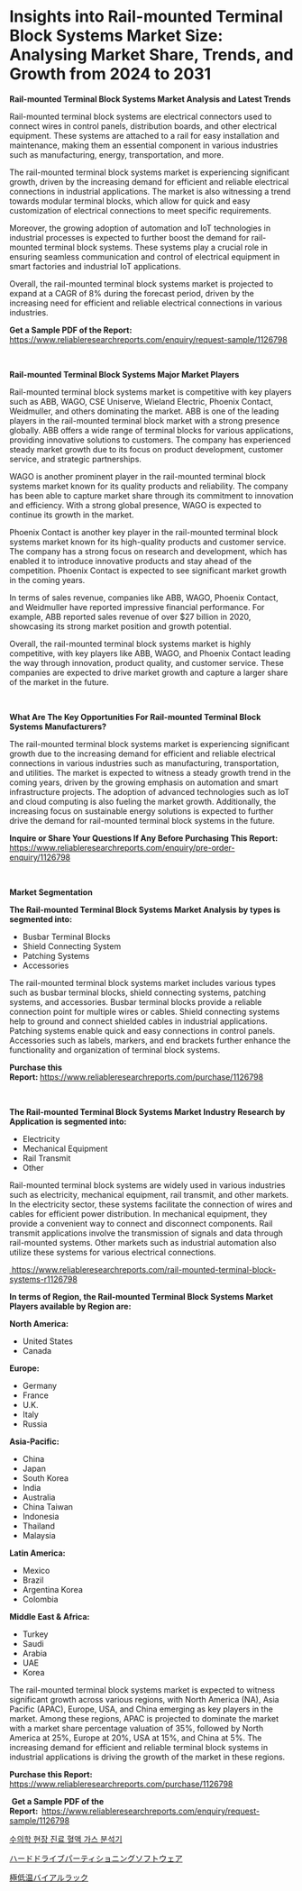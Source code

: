<p><h1>Insights into Rail-mounted Terminal Block Systems Market Size: Analysing Market Share, Trends, and Growth from 2024 to 2031</h1></p><p><strong>Rail-mounted Terminal Block Systems Market Analysis and Latest Trends</strong></p>
<p><p>Rail-mounted terminal block systems are electrical connectors used to connect wires in control panels, distribution boards, and other electrical equipment. These systems are attached to a rail for easy installation and maintenance, making them an essential component in various industries such as manufacturing, energy, transportation, and more.</p><p>The rail-mounted terminal block systems market is experiencing significant growth, driven by the increasing demand for efficient and reliable electrical connections in industrial applications. The market is also witnessing a trend towards modular terminal blocks, which allow for quick and easy customization of electrical connections to meet specific requirements.</p><p>Moreover, the growing adoption of automation and IoT technologies in industrial processes is expected to further boost the demand for rail-mounted terminal block systems. These systems play a crucial role in ensuring seamless communication and control of electrical equipment in smart factories and industrial IoT applications.</p><p>Overall, the rail-mounted terminal block systems market is projected to expand at a CAGR of 8% during the forecast period, driven by the increasing need for efficient and reliable electrical connections in various industries.</p></p>
<p><strong>Get a Sample PDF of the Report:&nbsp;</strong> <a href="https://www.reliableresearchreports.com/enquiry/request-sample/1126798">https://www.reliableresearchreports.com/enquiry/request-sample/1126798</a></p>
<p>&nbsp;</p>
<p><strong>Rail-mounted Terminal Block Systems Major Market Players</strong></p>
<p><p>Rail-mounted terminal block systems market is competitive with key players such as ABB, WAGO, CSE Uniserve, Wieland Electric, Phoenix Contact, Weidmuller, and others dominating the market. ABB is one of the leading players in the rail-mounted terminal block market with a strong presence globally. ABB offers a wide range of terminal blocks for various applications, providing innovative solutions to customers. The company has experienced steady market growth due to its focus on product development, customer service, and strategic partnerships.</p><p>WAGO is another prominent player in the rail-mounted terminal block systems market known for its quality products and reliability. The company has been able to capture market share through its commitment to innovation and efficiency. With a strong global presence, WAGO is expected to continue its growth in the market.</p><p>Phoenix Contact is another key player in the rail-mounted terminal block systems market known for its high-quality products and customer service. The company has a strong focus on research and development, which has enabled it to introduce innovative products and stay ahead of the competition. Phoenix Contact is expected to see significant market growth in the coming years.</p><p>In terms of sales revenue, companies like ABB, WAGO, Phoenix Contact, and Weidmuller have reported impressive financial performance. For example, ABB reported sales revenue of over $27 billion in 2020, showcasing its strong market position and growth potential.</p><p>Overall, the rail-mounted terminal block systems market is highly competitive, with key players like ABB, WAGO, and Phoenix Contact leading the way through innovation, product quality, and customer service. These companies are expected to drive market growth and capture a larger share of the market in the future.</p></p>
<p>&nbsp;</p>
<p><strong>What Are The Key Opportunities For Rail-mounted Terminal Block Systems Manufacturers?</strong></p>
<p><p>The rail-mounted terminal block systems market is experiencing significant growth due to the increasing demand for efficient and reliable electrical connections in various industries such as manufacturing, transportation, and utilities. The market is expected to witness a steady growth trend in the coming years, driven by the growing emphasis on automation and smart infrastructure projects. The adoption of advanced technologies such as IoT and cloud computing is also fueling the market growth. Additionally, the increasing focus on sustainable energy solutions is expected to further drive the demand for rail-mounted terminal block systems in the future.</p></p>
<p><strong>Inquire or Share Your Questions If Any Before Purchasing This Report:</strong> <a href="https://www.reliableresearchreports.com/enquiry/pre-order-enquiry/1126798">https://www.reliableresearchreports.com/enquiry/pre-order-enquiry/1126798</a></p>
<p>&nbsp;</p>
<p><strong>Market Segmentation</strong></p>
<p><strong>The Rail-mounted Terminal Block Systems Market Analysis by types is segmented into:</strong></p>
<p><ul><li>Busbar Terminal Blocks</li><li>Shield Connecting System</li><li>Patching Systems</li><li>Accessories</li></ul></p>
<p><p>The rail-mounted terminal block systems market includes various types such as busbar terminal blocks, shield connecting systems, patching systems, and accessories. Busbar terminal blocks provide a reliable connection point for multiple wires or cables. Shield connecting systems help to ground and connect shielded cables in industrial applications. Patching systems enable quick and easy connections in control panels. Accessories such as labels, markers, and end brackets further enhance the functionality and organization of terminal block systems.</p></p>
<p><strong>Purchase this Report:&nbsp;</strong><a href="https://www.reliableresearchreports.com/purchase/1126798">https://www.reliableresearchreports.com/purchase/1126798</a></p>
<p>&nbsp;</p>
<p><strong>The Rail-mounted Terminal Block Systems Market Industry Research by Application is segmented into:</strong></p>
<p><ul><li>Electricity</li><li>Mechanical Equipment</li><li>Rail Transmit</li><li>Other</li></ul></p>
<p><p>Rail-mounted terminal block systems are widely used in various industries such as electricity, mechanical equipment, rail transmit, and other markets. In the electricity sector, these systems facilitate the connection of wires and cables for efficient power distribution. In mechanical equipment, they provide a convenient way to connect and disconnect components. Rail transmit applications involve the transmission of signals and data through rail-mounted systems. Other markets such as industrial automation also utilize these systems for various electrical connections.</p></p>
<p><a href="https://www.reliableresearchreports.com/rail-mounted-terminal-block-systems-r1126798">&nbsp;https://www.reliableresearchreports.com/rail-mounted-terminal-block-systems-r1126798</a></p>
<p><strong>In terms of Region, the Rail-mounted Terminal Block Systems Market Players available by Region are:</strong></p>
<p>
    <p> <strong> North America: </strong>
        <ul>
            <li>United States</li>
            <li>Canada</li>
        </ul>
        </p> 
    <p> <strong> Europe: </strong>
        <ul>
            <li>Germany</li>
            <li>France</li>
            <li>U.K.</li>
            <li>Italy</li>
            <li>Russia</li>
        </ul>
        </p> 
    <p> <strong> Asia-Pacific: </strong>
        <ul>
            <li>China</li>
            <li>Japan</li>
            <li>South Korea</li>
            <li>India</li>
            <li>Australia</li>
            <li>China Taiwan</li>
            <li>Indonesia</li>
            <li>Thailand</li>
            <li>Malaysia</li>
        </ul>
        </p> 
    <p> <strong> Latin America: </strong>
        <ul>
            <li>Mexico</li>
            <li>Brazil</li>
            <li>Argentina Korea</li>
            <li>Colombia</li>
        </ul>
        </p> 
    <p> <strong> Middle East & Africa: </strong>
        <ul>
            <li>Turkey</li>
            <li>Saudi</li>
            <li>Arabia</li>
            <li>UAE</li>
            <li>Korea</li>
        </ul>
    </p>
    </p>
<p><p>The rail-mounted terminal block systems market is expected to witness significant growth across various regions, with North America (NA), Asia Pacific (APAC), Europe, USA, and China emerging as key players in the market. Among these regions, APAC is projected to dominate the market with a market share percentage valuation of 35%, followed by North America at 25%, Europe at 20%, USA at 15%, and China at 5%. The increasing demand for efficient and reliable terminal block systems in industrial applications is driving the growth of the market in these regions.</p></p>
<p><strong>Purchase this Report: </strong><a href="https://www.reliableresearchreports.com/purchase/1126798">https://www.reliableresearchreports.com/purchase/1126798</a></p>
<p>&nbsp;<strong>Get a Sample PDF of the Report:&nbsp;&nbsp;</strong><a href="https://www.reliableresearchreports.com/enquiry/request-sample/1126798">https://www.reliableresearchreports.com/enquiry/request-sample/1126798</a></p>
<p><strong></strong></p>
<p><p><a href="https://medium.com/@dulcewisozk/%EC%88%98%EC%9D%98%ED%95%99%EC%A0%81-%ED%8F%AC%EC%9D%B8%ED%8A%B8-%EC%98%A4%EB%B8%8C-%EC%BC%80%EC%96%B4-%ED%98%88%EC%95%A1%EA%B0%80%EC%8A%A4-%EB%B6%84%EC%84%9D%EA%B8%B0-%EC%8B%9C%EC%9E%A5-%EA%B2%BD%EC%9F%81-%EB%B6%84%EC%84%9D-%EC%8B%9C%EC%9E%A5-%EB%8F%99%ED%96%A5-%EB%B0%8F-2031%EB%85%84%EA%B9%8C%EC%A7%80%EC%9D%98-%EC%98%88%EC%B8%A1-f267ff45395c">수의학 현장 진료 혈액 가스 분석기</a></p><p><a href="https://github.com/RaeJenkins1952/Market-Research-Report-List-1/blob/main/833956846189.md">ハードドライブパーティショニングソフトウェア</a></p><p><a href="https://medium.com/@germanberge1968/%E6%AC%A1%E3%81%AE%E6%96%87%E3%82%92%E6%97%A5%E6%9C%AC%E8%AA%9E%E3%81%AB%E7%BF%BB%E8%A8%B3%E3%81%99%E3%82%8B%E3%81%A8-%E3%82%AF%E3%83%A9%E3%82%A4%E3%82%AA%E3%82%B8%E3%82%A7%E3%83%8B%E3%83%83%E3%82%AF%E3%83%90%E3%82%A4%E3%82%A2%E3%83%AB%E3%83%A9%E3%83%83%E3%82%AF%E5%B8%82%E5%A0%B4%E3%81%AE%E3%83%88%E3%83%AC%E3%83%B3%E3%83%89%E3%81%8A%E3%82%88%E3%81%B3%E5%B8%82%E5%A0%B4%E5%88%86%E6%9E%90%E3%81%AF-2024%E5%B9%B4%E3%81%8B%E3%82%892031%E5%B9%B4%E3%81%BE%E3%81%A7%E3%81%AE%E6%9C%9F%E9%96%93%E3%81%AB%E4%BA%88%E6%B8%AC%E3%81%95%E3%82%8C%E3%81%A6%E3%81%84%E3%81%BE%E3%81%99-050f6b55522f">極低温バイアルラック</a></p></p>